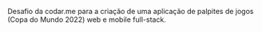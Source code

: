 Desafio da codar.me para a criação de uma aplicação de palpites de jogos (Copa do Mundo 2022)
web e mobile full-stack.
